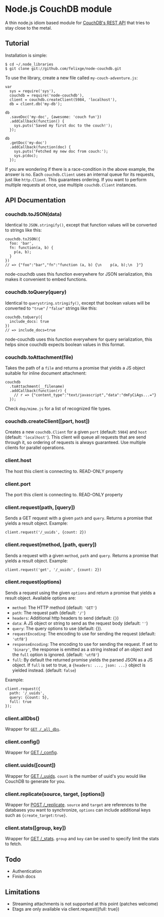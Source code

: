 # Node.js CouchDB module

A thin node.js idiom based module for [CouchDB's REST API](http://wiki.apache.org/couchdb/HTTP_REST_API) that tries to stay close to the metal.

## Tutorial

Installation is simple:

    $ cd ~/.node_libraries
    $ git clone git://github.com/felixge/node-couchdb.git

To use the library, create a new file called `my-couch-adventure.js`:

    var
      sys = require('sys'),
      couchdb = require('node-couchdb'),
      client = couchdb.createClient(5984, 'localhost'),
      db = client.db('my-db');

    db
      .saveDoc('my-doc', {awesome: 'couch fun'})
      .addCallback(function() {
        sys.puts('Saved my first doc to the couch!');
      });

    db
      .getDoc('my-doc')
      .addCallback(function(doc) {
        sys.puts('Fetched my new doc from couch:');
        sys.p(doc);
      });

If you are wondering if there is a race-condition in the above example, the answer is no. Each `couchdb.Client` uses an internal queue for its requests, just like `http.Client`. This guarantees ordering. If you want to perform multiple requests at once, use multiple `couchdb.Client` instances.

## API Documentation

### couchdb.toJSON(data)

Identical to `JSON.stringify()`, except that function values will be converted to strings like this:

    couchdb.toJSON({
      foo: 'bar',
      fn: function(a, b) {
        p(a, b);
      }
    })
    // => {"foo":"bar","fn":"function (a, b) {\n    p(a, b);\n  }"}

node-couchdb uses this function everywhere for JSON serialization, this makes it convenient to embed functions.

### couchdb.toQuery(query)

Identical to `querystring.stringify()`, except that boolean values will be converted to `"true"` / `"false"` strings like this:

    couchdb.toQuery({
      include_docs: true
    })
    // => include_docs=true

node-couchdb uses this function everywhere for query serialization, this helps since couchdb expects boolean values in this format.

### couchdb.toAttachment(file)

Takes the path of a `file` and returns a promise that yields a JS object suitable for inline document attachment:

    couchdb
      .toAttachment(__filename)
      .addCallback(function(r) {
        // r => {"content_type":"text/javascript","data":"dmFyCiAgs...="}
      });

Check `dep/mime.js` for a list of recognized file types.

### couchdb.createClient([port, host])

Creates a new `couchdb.Client` for a given `port` (default: `5984`) and `host` (default: `'localhost'`). This client will queue all requests that are send through it, so ordering of requests is always guaranteed. Use multiple clients for parallel operations.

### client.host

The host this client is connecting to. READ-ONLY property

### client.port

The port this client is connecting to. READ-ONLY property

### client.request(path, [query])

Sends a GET request with a given `path` and `query`. Returns a promise that yields a result object. Example:

    client.request('/_uuids', {count: 2})

### client.request(method, [path, query])

Sends a request with a given `method`, `path` and `query`. Returns a promise that yields a result object. Example:

    client.request('get', '/_uuids', {count: 2})

### client.request(options)

Sends a request using the given `options` and return a promise that yields a result object. Available options are:

* `method`: The HTTP method (default: `'GET'`)
* `path`: The request path (default: `'/'`)
* `headers`: Additional http headers to send (default: `{}`)
* `data`: A JS object or string to send as the request body (default: `''`)
* `query`: The query options to use (default: {}).
* `requestEncoding`: The encoding to use for sending the request (default: `'utf8'`)
* `responseEncoding`: The encoding to use for sending the request. If set to `'binary'`, the response is emitted as a string instead of an object and the `full` option is ignored. (default: `'utf8'`)
* `full`: By default the returned promise yields the parsed JSON as a JS object. If `full` is set to true, a `{headers: ..., json: ...}` object is yielded instead. (default: `false`)

Example:

    client.request({
      path: '/_uuids',
      query: {count: 5},
      full: true
    });

### client.allDbs()

Wrapper for [`GET /_all_dbs`](http://wiki.apache.org/couchdb/HTTP_database_API#List_Databases).

### client.config()

Wrapper for [GET /_config](http://wiki.apache.org/couchdb/API_Cheatsheet).

### client.uuids([count])

Wrapper for [GET /_uuids](http://wiki.apache.org/couchdb/API_Cheatsheet). `count` is the number of uuid's you would like CouchDB to generate for you.

### client.replicate(source, target, [options])

Wrapper for [POST /_replicate](http://wiki.apache.org/couchdb/Replication). `source` and `target` are references to the databases you want to synchronize, `options` can include additional keys such as `{create_target:true}`.

### client.stats([group, key])

Wrapper for [GET /_stats](http://wiki.apache.org/couchdb/Runtime_Statistics). `group` and `key` can be used to specify limit the stats to fetch.

## Todo

* Authentication
* Finish docs

## Limitations

* Streaming attachments is not supported at this point (patches welcome)
* Etags are only available via client.request({full: true})